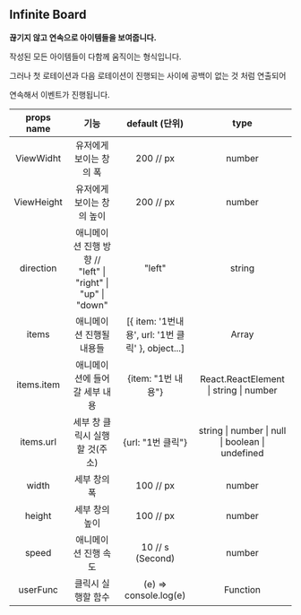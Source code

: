  ## Infinite Board

**끊기지 않고 연속으로 아이템들을 보여줍니다.** 

작성된 모든 아이템들이 다함께 움직이는 형식입니다.

그러나 첫 로테이션과 다음 로테이션이 진행되는 사이에 공백이 없는 것 처럼 연출되어

연속해서 이벤트가 진행됩니다. 

| props name |                            기능                             |                  default (단위)                   |                       type                       |
| :--------: | :---------------------------------------------------------: | :-----------------------------------------------: | :----------------------------------------------: |
| ViewWidht  |                   유저에게 보이는 창의 폭                   |                     200 // px                     |                      number                      |
| ViewHeight |                  유저에게 보이는 창의 높이                  |                     200 // px                     |                      number                      |
| direction  | 애니메이션 진행 방향 // "left" \| "right" \| "up" \| "down" |                      "left"                       |                      string                      |
|   items    |                  애니메이션 진행될 내용들                   | [{ item: '1번내용', url: '1번 클릭' }, object...] |                      Array                       |
| items.item |                애니메이션에 들어갈 세부 내용                |                {item: "1번 내용"}                 |      React.ReactElement \| string \| number      |
| items.url  |               세부 창 클릭시 실행할 것(주소)                |                 {url: "1번 클릭"}                 | string \| number \| null \| boolean \| undefined |
|   width    |                        세부 창의 폭                         |                     100 // px                     |                      number                      |
|   height   |                       세부 창의 높이                        |                     100 // px                     |                      number                      |
|   speed    |                    애니메이션 진행 속도                     |                 10 // s (Second)                  |                      number                      |
|  userFunc  |                     클릭시 실행할 함수                      |               (e) => console.log(e)               |                     Function                     |

